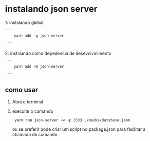 # instalando json server

1: instalando global

    ```
        yarn add -g json-server 

    ```

2:  instalando como depedencia de desevolvmimento

    ```
        yarn add -D json-server

    ```    

## como usar 

1. Abra o terminal 

2. execulte o comando 
   ```
    yarn run json-server -w -p 3333 ./mocks/database.json
   
   ```
   ou se preferir pode criar um script no package.json para facilitar a chamada do comando

